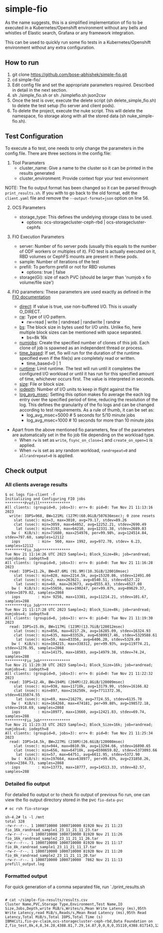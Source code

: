 # simple-fio
As the name suggests, this is a simplified implementation of fio to be executed in a Kubernetes/Openshift environment without any bells and whistles of Elastic search, Grafana or any framework integration. 

This can be used to quickly run some fio tests in a Kubernetes/Openshift environment without any extra configuration. 

## How to run
1. git clone https://github.com/bose-abhishek/simple-fio.git
2. cd simple-fio/
3. Edit config file and set the appropriate parameters required. Described in detail in the next section.
4. sh ./simple_fio.sh or sh ./simplefio.sh json2csv
5. Once the test is over, execute the delete script (sh delete_simple_fio.sh) to delete the test setup (fio server and client pods).
6. To delete the project, execute the nuke script. This will delete the namespace, fio storage along with all the stored data (sh nuke_simple-fio.sh). 

## Test Configuration
To execute a fio test, one needs to only change the parameters in the config.file.
There are three sections in the config.file:
1. Tool Paramaters
   - cluster_name: Give a name to the cluster so it can be printed in the results generated
   - cluster_environment: Provide context fopr your test environment

NOTE: The fio output format has been changed so it can be parsed through `print_results.sh`. If you with to go back to the old
format, edit the `client.yaml` file and remove the `--output-format=json` option on line 56.

2. OCS Parameters
   - storage_type: This defines the undelying storage class to be used.
     * options: ocs-storagecluster-ceph-rbd | ocs-storagecluster-cephfs

3. FIO Execution Parameters
   - server: Number of fio server pods (usually this equals to the number of ODF workers or multiples of it). FIO test is actually executed on it, RBD volumes or CephFS mounts are present in these pods.
   - sample: Number of iterations of the test
   - prefill: To perform prefill or not for RBD volumes
     * options: true | false
   - storage(Gi): size of each PVC (should be larger than 'numjob x fio volume/file size')

4. FIO parameters: These parameters are used exactly as defined in the [FIO documentation](https://fio.readthedocs.io/en/latest/fio_doc.html)
   - [direct](https://fio.readthedocs.io/en/latest/fio_doc.html#cmdoption-arg-direct): If value is true, use non-buffered I/O. This is usually O_DIRECT.
   - [rw](https://fio.readthedocs.io/en/latest/fio_doc.html#cmdoption-arg-readwrite): Type of I/O pattern.
     * rw=read | write | randread | randwrite | randrw
   - [bs](https://fio.readthedocs.io/en/latest/fio_doc.html#block-size): The block size in bytes used for I/O units. Unlike fio, here multiple block sizes can be mentioned with space separated.
     * bs=8k 16k
   - [numjobs](https://fio.readthedocs.io/en/latest/fio_doc.html#cmdoption-arg-numjobs): Create the specified number of clones of this job. Each clone of job is spawned as an independent thread or process.
   - [time_based](https://fio.readthedocs.io/en/latest/fio_doc.html#cmdoption-arg-time-based): If set, fio will run for the duration of the runtime specified even if the file(s) are completely read or written. 
     * time_based=0 | 1
   - [runtime](https://fio.readthedocs.io/en/latest/fio_doc.html#cmdoption-arg-runtime): Limit runtime. The test will run until it completes the configured I/O workload or until it has run for this specified amount of time, whichever occurs first. The value is interpreted in seconds.
   - [size](https://fio.readthedocs.io/en/latest/fio_doc.html#cmdoption-arg-size): File or block size.
   - [iodepth](https://fio.readthedocs.io/en/latest/fio_doc.html#cmdoption-arg-iodepth): Number of I/O units to keep in flight against the file
   - [log_avg_msec](https://fio.readthedocs.io/en/latest/fio_doc.html#cmdoption-arg-log-avg-msec): Setting this option makes fio average the each log entry over the specified period of time, reducing the resolution of the log. This defines the granularity of the fio logs and can be changed according to test requirements. As a rule of thumb, it can be set as:
      * log_avg_msec=5000 # 5 seconds for 5/10 minute jobs
      * log_avg_msec=1000 # 10 seconds for more than 10 minute jobs

* Apart from the above mentioned fio parameters, few of the parameters are automatically set in the fio job file depending on the workload type.
    * When `rw` is set as `write`, `fsync_on_close=1` and `create_on_open=1` is applied.
    * When `rw` is set as any random workload, `randrepeat=0` and `allrandrepeat=0` is applied.
  
## Check output

### All clients average results 
```
$ oc logs fio-client -f
Initializing and Configuring FIO jobs
*********Prefill**************
All clients: (groupid=0, jobs=3): err= 0: pid=0: Tue Nov 21 11:13:16 2023
  write: IOPS=968, BW=121Mi (127M)(60.0GiB/507636msec); 0 zone resets
    slat (usec): min=3, max=3010, avg=79.17, stdev=89.26
    clat (usec): min=3059, max=64052, avg=12252.21, stdev=2690.49
     lat (usec): min=3193, max=64210, avg=12331.38, stdev=2689.03
   bw (  KiB/s): min=71680, max=254976, per=99.98%, avg=124514.84, stdev=797.60, samples=12112
   iops        : min=  560, max= 1992, avg=972.70, stdev= 6.23, samples=12112
*********Fio_Job**************
Tue Nov 21 11:14:26 UTC 2023 Sample=1; Block_Size=8k; job=randread; numjobs=4; iodepth=8
All clients: (groupid=0, jobs=3): err= 0: pid=0: Tue Nov 21 11:16:28 2023
  read: IOPS=11.2k, BW=87.6Mi (91.9M)(10.3GiB/120010msec)
    slat (nsec): min=828, max=2214.5k, avg=15320.86, stdev=12491.00
    clat (usec): min=2, max=263621, avg=8540.51, stdev=6527.22
     lat (usec): min=60, max=263673, avg=8555.83, stdev=6527.08
   bw (  KiB/s): min=55656, max=190247, per=99.87%, avg=89629.37, stdev=1079.02, samples=2868
   iops        : min= 9256, max=13381, avg=11214.21, stdev=101.67, samples=288
*********Fio_Job**************
Tue Nov 21 11:17:28 UTC 2023 Sample=2; Block_Size=8k; job=randread; numjobs=4; iodepth=8
All clients: (groupid=0, jobs=3): err= 0: pid=0: Tue Nov 21 11:19:30 2023
  read: IOPS=15.0k, BW=117Mi (123M)(13.7GiB/120012msec)
    slat (nsec): min=856, max=8217.2k, avg=16285.09, stdev=16324.93
    clat (nsec): min=635, max=83352k, avg=6389917.46, stdev=5329588.61
     lat (usec): min=59, max=83356, avg=6406.20, stdev=5329.49
   bw (  KiB/s): min=104215, max=338312, per=99.93%, avg=119774.21, stdev=1276.95, samples=2868
   iops        : min=14175, max=18503, avg=14979.38, stdev=74.24, samples=288
*********Fio_Job**************
Tue Nov 21 11:20:30 UTC 2023 Sample=1; Block_Size=16k; job=randread; numjobs=4; iodepth=8
All clients: (groupid=0, jobs=3): err= 0: pid=0: Tue Nov 21 11:22:32 2023
  read: IOPS=12.4k, BW=194Mi (204M)(22.8GiB/120009msec)
    slat (nsec): min=938, max=11718k, avg=13179.99, stdev=16166.82
    clat (nsec): min=897, max=216250k, avg=7711372.36, stdev=6135874.55
     lat (usec): min=69, max=216279, avg=7724.55, stdev=6135.78
   bw (  KiB/s): min=164268, max=474181, per=99.88%, avg=198572.18, stdev=1918.69, samples=2868
   iops        : min=10977, max=13660, avg=12421.83, stdev=69.74, samples=288
*********Fio_Job**************
Tue Nov 21 11:23:33 UTC 2023 Sample=2; Block_Size=16k; job=randread; numjobs=4; iodepth=8
All clients: (groupid=0, jobs=3): err= 0: pid=0: Tue Nov 21 11:25:34 2023
  read: IOPS=14.5k, BW=227Mi (238M)(26.6GiB/120008msec)
    slat (nsec): min=944, max=8610.9k, avg=13294.66, stdev=16890.65
    clat (nsec): min=656, max=64718k, avg=6598659.02, stdev=5373093.66
     lat (usec): min=57, max=64751, avg=6611.95, stdev=5372.90
   bw (  KiB/s): min=197664, max=638977, per=99.83%, avg=231858.26, stdev=2384.73, samples=2868
   iops        : min=13773, max=18777, avg=14513.33, stdev=82.57, samples=288
```

### Detailed fio output
For detailed fio output or to check fio output of previous fio run, one can view the fio output directory stored in the pvc `fio-data-pvc`
```
# oc rsh fio-storage

sh-4.2# ls -l /mnt
total 328
-rw-r--r--. 1 1000710000 1000710000 81920 Nov 21 11:23 fio_16k_randread_sample1_23_11_21_11_23.tar
-rw-r--r--. 1 1000710000 1000710000 81920 Nov 21 11:26 fio_16k_randread_sample2_23_11_21_11_26.tar
-rw-r--r--. 1 1000710000 1000710000 81920 Nov 21 11:17 fio_8k_randread_sample1_23_11_21_11_17.tar
-rw-r--r--. 1 1000710000 1000710000 81920 Nov 21 11:20 fio_8k_randread_sample2_23_11_21_11_20.tar
-rw-r--r--. 1 1000710000 1000710000  7862 Nov 21 11:13 prefill_output.log
```

### Formatted output
For quick generation of a comma separated file, run `./print_results.sh
```

# cat ~/simple-fio-results/results.csv
Cluster Name,PVC,Storage Type,Environment,Test Name,IO Size,Jobs,Depth,write MiB/s,Writes/s,Mean Write Latency (ms),95th Write Latency,read MiB/s,Reads/s,Mean Read Latency (ms),95th Read Latency,Total MiB/s,Total IOPS,Total Time (s)
IBM4Citi,fio-pv-claim,ocs-storagecluster-ceph-rbd,Data Foundation on Z,fio_test,8k,4,8,34.28,4388.81,7.29,14.87,0,0,0,0,35110,4388.817143,120
```

